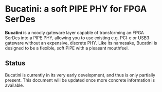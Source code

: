 # Bucatini: a soft PIPE PHY for FPGA SerDes

**Bucatini** is a noodly gateware layer capable of transforming an FPGA SerDes into a PIPE PHY,
allowing you to use existing e.g. PCI-e or USB3 gateware without an expensive, discrete PHY.
Like its namesake, Bucatini is designed to be a flexible, soft PIPE with a pleasant mouthfeel.

## Status

Bucatini is currently in its very early development, and thus is only partially present. This 
document will be updated once more concrete information is available.
